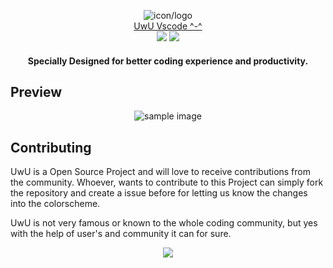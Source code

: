 <p align="center">
        <img src="https://raw.githubusercontent.com/Mangeshrex/uwu-vscode-theme/master/assets/uwuicon.png" alt="icon/logo"><br>
        <a href="https://github.com/Mangeshrex/uwu-vscode-theme">UwU Vscode ^-^</a><br> 
        <img src="https://vsmarketplacebadge.apphb.com/version/mangeshrex.uwu.svg?style=flat-square&label=Installations&logo=visual-studio-code&logoColor=c5c8c9&colorA=131a1c&colorB=58acc4">
        <img src="https://vsmarketplacebadge.apphb.com/installs/mangeshrex.uwu.svg?style=flat-square&label=Installations&logo=visual-studio-code&logoColor=c5c8c9&colorA=131a1c&colorB=58acc4">  
</p> 

<h4 align="center">Specially Designed for better coding experience and productivity.<h4> 

## Preview 
<p align="center">
        <img src="https://raw.githubusercontent.com/Mangeshrex/uwu-vscode-theme/master/assets/sample.png" alt="sample image">
</p>


## Contributing 
UwU is a Open Source Project and will love to receive contributions from the community. 
Whoever, wants to contribute to this Project can simply fork the repository and create a issue before for letting us know the changes into the colorscheme. 

UwU is not very famous or known to the whole coding community, but yes with the help of user's and community it can for sure. 

<p align="center">
        <img src="https://img.shields.io/static/v1?label=license&message=MIT&color=5b98a9&labelColor=1b2224&style=for-the-badge">
</p>


